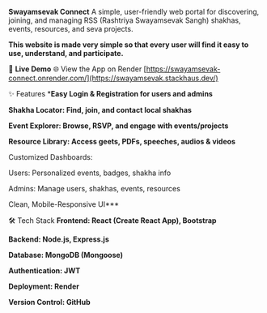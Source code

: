 **Swayamsevak Connect**
A simple, user-friendly web portal for discovering, joining, and managing RSS (Rashtriya Swayamsevak Sangh) shakhas, events, resources, and seva projects.

**This website is made very simple so that every user will find it easy to use, understand, and participate.**

🚀 **Live Demo**
🌐 View the App on Render
[https://swayamsevak-connect.onrender.com/](https://swayamsevak.stackhaus.dev/)

✨ Features
***Easy Login & Registration for users and admins**

**Shakha Locator: Find, join, and contact local shakhas**

**Event Explorer: Browse, RSVP, and engage with events/projects**

**Resource Library: Access geets, PDFs, speeches, audios & videos**

Customized Dashboards:

Users: Personalized events, badges, shakha info

Admins: Manage users, shakhas, events, resources

Clean, Mobile-Responsive UI***

🛠 Tech Stack
**Frontend: React (Create React App), Bootstrap**

**Backend: Node.js, Express.js**

**Database: MongoDB (Mongoose)**

**Authentication: JWT**

**Deployment: Render**

**Version Control: GitHub**
